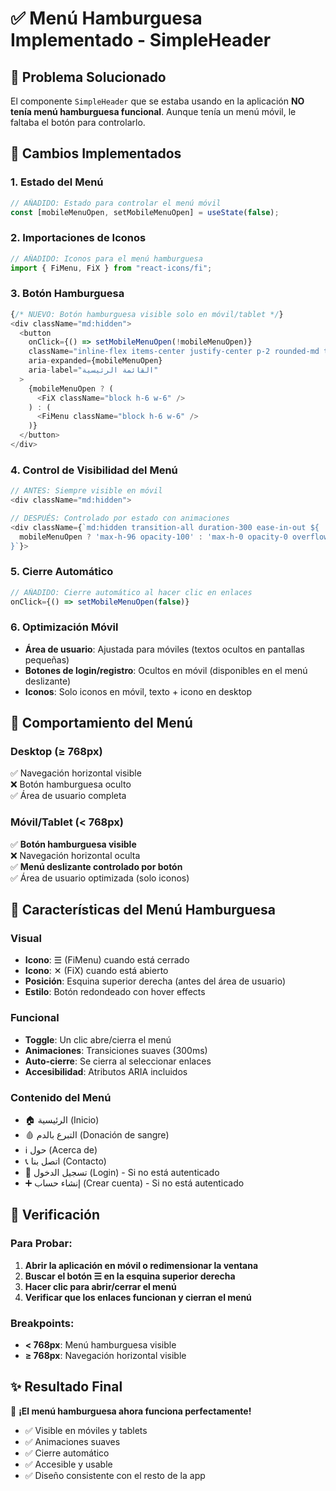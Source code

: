 # ✅ Menú Hamburguesa Implementado - SimpleHeader

## 🎯 Problema Solucionado
El componente `SimpleHeader` que se estaba usando en la aplicación **NO tenía menú hamburguesa funcional**. Aunque tenía un menú móvil, le faltaba el botón para controlarlo.

## 🔧 Cambios Implementados

### 1. **Estado del Menú**
```javascript
// AÑADIDO: Estado para controlar el menú móvil
const [mobileMenuOpen, setMobileMenuOpen] = useState(false);
```

### 2. **Importaciones de Iconos**
```javascript
// AÑADIDO: Iconos para el menú hamburguesa
import { FiMenu, FiX } from "react-icons/fi";
```

### 3. **Botón Hamburguesa**
```javascript
{/* NUEVO: Botón hamburguesa visible solo en móvil/tablet */}
<div className="md:hidden">
  <button
    onClick={() => setMobileMenuOpen(!mobileMenuOpen)}
    className="inline-flex items-center justify-center p-2 rounded-md text-gray-700 hover:text-red-600 hover:bg-gray-50 focus:outline-none focus:ring-2 focus:ring-inset focus:ring-red-500"
    aria-expanded={mobileMenuOpen}
    aria-label="القائمة الرئيسية"
  >
    {mobileMenuOpen ? (
      <FiX className="block h-6 w-6" />
    ) : (
      <FiMenu className="block h-6 w-6" />
    )}
  </button>
</div>
```

### 4. **Control de Visibilidad del Menú**
```javascript
// ANTES: Siempre visible en móvil
<div className="md:hidden">

// DESPUÉS: Controlado por estado con animaciones
<div className={`md:hidden transition-all duration-300 ease-in-out ${
  mobileMenuOpen ? 'max-h-96 opacity-100' : 'max-h-0 opacity-0 overflow-hidden'
}`}>
```

### 5. **Cierre Automático**
```javascript
// AÑADIDO: Cierre automático al hacer clic en enlaces
onClick={() => setMobileMenuOpen(false)}
```

### 6. **Optimización Móvil**
- **Área de usuario**: Ajustada para móviles (textos ocultos en pantallas pequeñas)
- **Botones de login/registro**: Ocultos en móvil (disponibles en el menú deslizante)
- **Iconos**: Solo iconos en móvil, texto + icono en desktop

## 📱 Comportamiento del Menú

### **Desktop (≥ 768px)**
✅ Navegación horizontal visible  
❌ Botón hamburguesa oculto  
✅ Área de usuario completa  

### **Móvil/Tablet (< 768px)**
✅ **Botón hamburguesa visible**  
❌ Navegación horizontal oculta  
✅ **Menú deslizante controlado por botón**  
✅ Área de usuario optimizada (solo iconos)  

## 🎨 Características del Menú Hamburguesa

### **Visual**
- **Icono**: ☰ (FiMenu) cuando está cerrado
- **Icono**: ✕ (FiX) cuando está abierto
- **Posición**: Esquina superior derecha (antes del área de usuario)
- **Estilo**: Botón redondeado con hover effects

### **Funcional**
- **Toggle**: Un clic abre/cierra el menú
- **Animaciones**: Transiciones suaves (300ms)
- **Auto-cierre**: Se cierra al seleccionar enlaces
- **Accesibilidad**: Atributos ARIA incluidos

### **Contenido del Menú**
- 🏠 الرئيسية (Inicio)
- 🩸 التبرع بالدم (Donación de sangre)
- ℹ️ حول (Acerca de)
- 📞 اتصل بنا (Contacto)
- 👤 تسجيل الدخول (Login) - Si no está autenticado
- ➕ إنشاء حساب (Crear cuenta) - Si no está autenticado

## 🧪 Verificación

### **Para Probar:**
1. **Abrir la aplicación en móvil o redimensionar la ventana**
2. **Buscar el botón ☰ en la esquina superior derecha**
3. **Hacer clic para abrir/cerrar el menú**
4. **Verificar que los enlaces funcionan y cierran el menú**

### **Breakpoints:**
- **< 768px**: Menú hamburguesa visible
- **≥ 768px**: Navegación horizontal visible

## ✨ Resultado Final

🎉 **¡El menú hamburguesa ahora funciona perfectamente!**

- ✅ Visible en móviles y tablets
- ✅ Animaciones suaves
- ✅ Cierre automático
- ✅ Accesible y usable
- ✅ Diseño consistente con el resto de la app